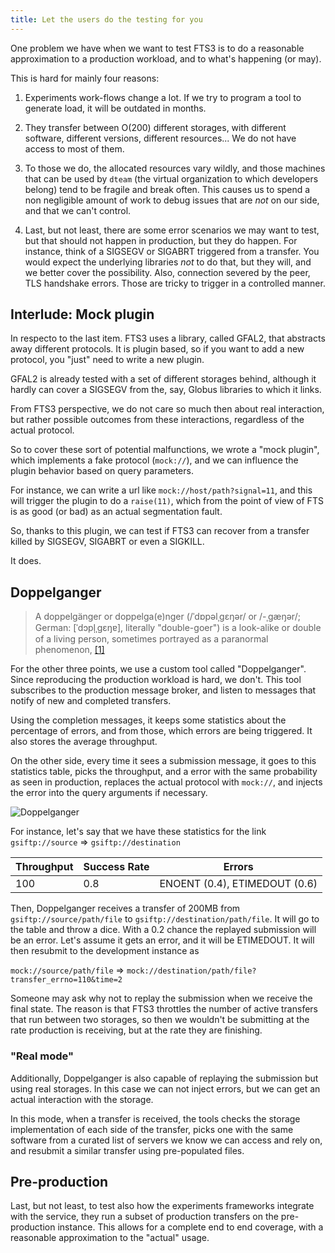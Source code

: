 ```yaml
---
title: Let the users do the testing for you
---
```


One problem we have when we want to test FTS3 is to do a reasonable approximation
to a production workload, and to what's happening (or may).

This is hard for mainly four reasons:

1. Experiments work-flows change a lot. If we try to program a tool to generate load,
it will be outdated in months.

2. They transfer between O(200) different storages, with different software,
different versions, different resources... We do not have access to most of them.

3. To those we do, the allocated resources vary wildly, and those machines
that can be used by `dteam` (the virtual organization to which developers belong)
tend to be fragile and break often. This causes us to spend a non negligible amount
of work to debug issues that are *not* on our side, and that we can't control.

4. Last, but not least, there are some error scenarios we may want to test, but
that should not happen in production, but they do happen. For instance, think
of a SIGSEGV or SIGABRT triggered from a transfer. You would expect the underlying
libraries *not* to do that, but they will, and we better cover the possibility.
Also, connection severed by the peer, TLS handshake errors. Those are tricky to
trigger in a controlled manner.

## Interlude: Mock plugin
In respecto to the last item. FTS3 uses a library, called GFAL2, that abstracts
away different protocols. It is plugin based, so if you want to add a new
protocol, you "just" need to write a new plugin.

GFAL2 is already tested with a set of different storages behind, although it
hardly can cover a SIGSEGV from the, say, Globus libraries to which it links.

From FTS3 perspective, we do not care so much then about real interaction, but
rather possible outcomes from these interactions, regardless of the actual protocol.

So to cover these sort of potential malfunctions, we wrote a "mock plugin", which
implements a fake protocol (`mock://`), and we can influence the plugin behavior
based on query parameters.

For instance, we can write a url like `mock://host/path?signal=11`, and this will
trigger the plugin to do a `raise(11)`, which from the point of view of FTS is
as good (or bad) as an actual segmentation fault.

So, thanks to this plugin, we can test if FTS3 can recover from a transfer
killed by SIGSEGV, SIGABRT or even a SIGKILL.

It does.

## Doppelganger

> A doppelgänger or doppelga(e)nger (/ˈdɒpəlˌɡɛŋər/ or /-ˌɡæŋər/;
> German: [ˈdɔpl̩ˌɡɛŋɐ], literally "double-goer")
> is a look-alike or double of a living person, sometimes portrayed as a paranormal phenomenon,
> [[1]](https://en.wikipedia.org/wiki/Doppelg%C3%A4nger)

For the other three points, we use a custom tool called "Doppelganger".
Since reproducing the production workload is hard, we don't. This tool
subscribes to the production message broker, and listen to messages that notify
of new and completed transfers.

Using the completion messages, it keeps some statistics about the percentage of
errors, and from those, which errors are being triggered. It also stores
the average throughput.

On the other side, every time it sees a submission message, it goes to this
statistics table, picks the throughput, and a error with the same probability as
seen in production, replaces the actual protocol with `mock://`, and injects
the error into the query arguments if necessary.

![Doppelganger]({{baseurl}}/img/doppelganger.png)

For instance, let's say that we have these statistics for the link
`gsiftp://source` => `gsiftp://destination`

| Throughput | Success Rate | Errors |
| ---------- | ------------ | ------ |
| 100 | 0.8 | ENOENT (0.4), ETIMEDOUT (0.6) |

Then, Doppelganger receives a transfer of 200MB from `gsiftp://source/path/file` to `gsiftp://destination/path/file`.
It will go to the table and throw a dice. With a 0.2 chance the replayed submission
will be an error. Let's assume it gets an error, and it will be ETIMEDOUT.
It will then resubmit to the development instance as

`mock://source/path/file` => `mock://destination/path/file?transfer_errno=110&time=2`

Someone may ask why not to replay the submission when we receive the final state.
The reason is that FTS3 throttles the number of active transfers that run between
two storages, so then we wouldn't be submitting at the rate production is receiving,
but at the rate they are finishing.

### "Real mode"
Additionally, Doppelganger is also capable of replaying the submission but using
real storages. In this case we can not inject errors, but we can get an actual
interaction with the storage.

In this mode, when a transfer is received, the tools checks the storage
implementation of each side of the transfer, picks one with the same software
from a curated list of servers we know we can access and rely on, and resubmit
a similar transfer using pre-populated files.

## Pre-production
Last, but not least, to test also how the experiments frameworks integrate with
the service, they run a subset of production transfers on the pre-production
instance. This allows for a complete end to end coverage, with a reasonable
approximation to the "actual" usage.
